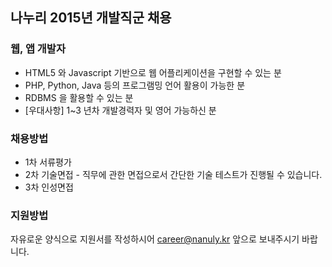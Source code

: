 ## 나누리 2015년 개발직군 채용

### 웹, 앱 개발자
- HTML5 와 Javascript 기반으로 웹 어플리케이션을 구현할 수 있는 분
- PHP, Python, Java 등의 프로그램밍 언어 활용이 가능한 분
- RDBMS 을 활용할 수 있는 분
- [우대사항] 1~3 년차 개발경력자 및 영어 가능하신 분

### 채용방법
 - 1차 서류평가
 - 2차 기술면접 - 직무에 관한 면접으로서 간단한 기술 테스트가 진행될 수 있습니다.
 - 3차 인성면접

### 지원방법
자유로운 양식으로 지원서를 작성하시어 career@nanuly.kr 앞으로 보내주시기 바랍니다.
